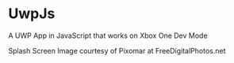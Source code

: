 # UwpJs
A UWP App in JavaScript that works on Xbox One Dev Mode

Splash Screen Image courtesy of Pixomar at FreeDigitalPhotos.net
